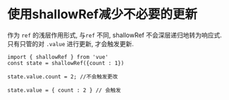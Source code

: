 # 使用shallowRef减少不必要的更新

作为 `ref` 的浅层作用形式, 与`ref` 不同, shallowRef 不会深层递归地转为响应式.
只有只管的对  `.value` 进行更新, 才会触发更新.

```vue
import { shallowRef } from 'vue'
const state = shallowRef({count : 1})

state.value.count = 2; //不会触发更改

state.value = { count : 2 } // 会触发
```
